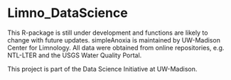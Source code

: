 # Limno_DataScience

This R-package is still under development and functions are likely to change with future updates. simpleAnoxia is maintained by UW-Madison Center for Limnology. All data were obtained from online repositories, e.g. NTL-LTER and the USGS Water Quality Portal.

This project is part of the Data Science Initiative at UW-Madison.
